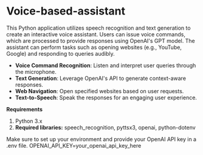 # Voice-based-assistant

This Python application utilizes speech recognition and text generation to create an interactive voice assistant. Users can issue voice commands, which are processed to provide responses using OpenAI's GPT model. The assistant can perform tasks such as opening websites (e.g., YouTube, Google) and responding to queries audibly.


- **Voice Command Recognition**: Listen and interpret user queries through the microphone.
- **Text Generation**: Leverage OpenAI's API to generate context-aware responses.
- **Web Navigation**: Open specified websites based on user requests.
- **Text-to-Speech**: Speak the responses for an engaging user experience.


__Requirements__
1. Python 3.x
2. __Required libraries:__ speech_recognition, pyttsx3, openai, python-dotenv

Make sure to set up your environment and provide your OpenAI API key in a .env file.
   OPENAI_API_KEY=your_openai_api_key_here
